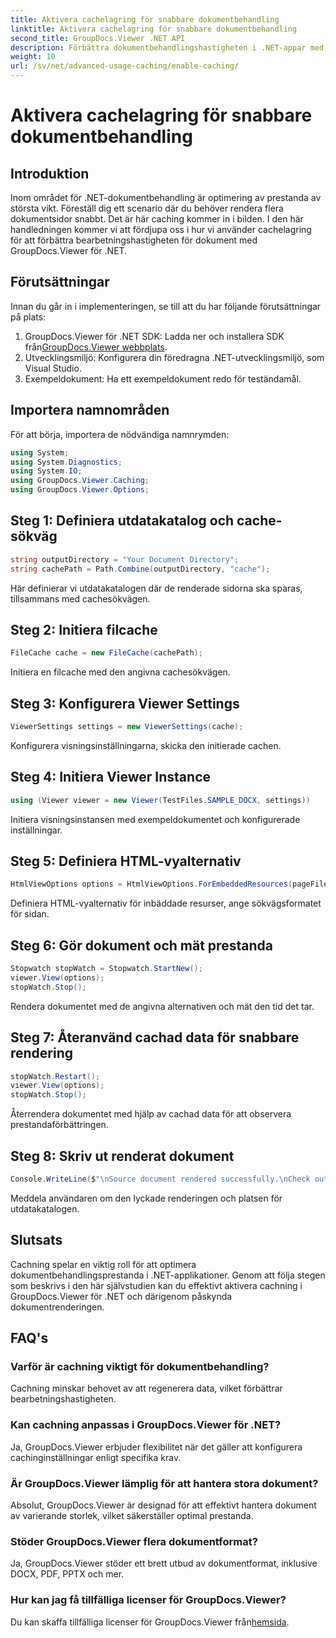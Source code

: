```yaml
---
title: Aktivera cachelagring för snabbare dokumentbehandling
linktitle: Aktivera cachelagring för snabbare dokumentbehandling
second_title: GroupDocs.Viewer .NET API
description: Förbättra dokumentbehandlingshastigheten i .NET-appar med GroupDocs.Viewer genom att utnyttja cachelagring. Optimera prestanda utan ansträngning.
weight: 10
url: /sv/net/advanced-usage-caching/enable-caching/
---
```


# Aktivera cachelagring för snabbare dokumentbehandling

## Introduktion
Inom området för .NET-dokumentbehandling är optimering av prestanda av största vikt. Föreställ dig ett scenario där du behöver rendera flera dokumentsidor snabbt. Det är här caching kommer in i bilden. I den här handledningen kommer vi att fördjupa oss i hur vi använder cachelagring för att förbättra bearbetningshastigheten för dokument med GroupDocs.Viewer för .NET.
## Förutsättningar
Innan du går in i implementeringen, se till att du har följande förutsättningar på plats:
1.  GroupDocs.Viewer för .NET SDK: Ladda ner och installera SDK från[GroupDocs.Viewer webbplats](https://releases.groupdocs.com/viewer/net/).
2. Utvecklingsmiljö: Konfigurera din föredragna .NET-utvecklingsmiljö, som Visual Studio.
3. Exempeldokument: Ha ett exempeldokument redo för teständamål.

## Importera namnområden
För att börja, importera de nödvändiga namnrymden:
```csharp
using System;
using System.Diagnostics;
using System.IO;
using GroupDocs.Viewer.Caching;
using GroupDocs.Viewer.Options;
```

## Steg 1: Definiera utdatakatalog och cache-sökväg
```csharp
string outputDirectory = "Your Document Directory";
string cachePath = Path.Combine(outputDirectory, "cache");
```
Här definierar vi utdatakatalogen där de renderade sidorna ska sparas, tillsammans med cachesökvägen.
## Steg 2: Initiera filcache
```csharp
FileCache cache = new FileCache(cachePath);
```
Initiera en filcache med den angivna cachesökvägen.
## Steg 3: Konfigurera Viewer Settings
```csharp
ViewerSettings settings = new ViewerSettings(cache);
```
Konfigurera visningsinställningarna, skicka den initierade cachen.
## Steg 4: Initiera Viewer Instance
```csharp
using (Viewer viewer = new Viewer(TestFiles.SAMPLE_DOCX, settings))
```
Initiera visningsinstansen med exempeldokumentet och konfigurerade inställningar.
## Steg 5: Definiera HTML-vyalternativ
```csharp
HtmlViewOptions options = HtmlViewOptions.ForEmbeddedResources(pageFilePathFormat);
```
Definiera HTML-vyalternativ för inbäddade resurser, ange sökvägsformatet för sidan.
## Steg 6: Gör dokument och mät prestanda
```csharp
Stopwatch stopWatch = Stopwatch.StartNew();
viewer.View(options);
stopWatch.Stop();
```
Rendera dokumentet med de angivna alternativen och mät den tid det tar.
## Steg 7: Återanvänd cachad data för snabbare rendering
```csharp
stopWatch.Restart();
viewer.View(options);
stopWatch.Stop();
```
Återrendera dokumentet med hjälp av cachad data för att observera prestandaförbättringen.
## Steg 8: Skriv ut renderat dokument
```csharp
Console.WriteLine($"\nSource document rendered successfully.\nCheck output in {outputDirectory}.");
```
Meddela användaren om den lyckade renderingen och platsen för utdatakatalogen.

## Slutsats
Cachning spelar en viktig roll för att optimera dokumentbehandlingsprestanda i .NET-applikationer. Genom att följa stegen som beskrivs i den här självstudien kan du effektivt aktivera cachning i GroupDocs.Viewer för .NET och därigenom påskynda dokumentrenderingen.
## FAQ's
### Varför är cachning viktigt för dokumentbehandling?
Cachning minskar behovet av att regenerera data, vilket förbättrar bearbetningshastigheten.
### Kan cachning anpassas i GroupDocs.Viewer för .NET?
Ja, GroupDocs.Viewer erbjuder flexibilitet när det gäller att konfigurera cachinginställningar enligt specifika krav.
### Är GroupDocs.Viewer lämplig för att hantera stora dokument?
Absolut, GroupDocs.Viewer är designad för att effektivt hantera dokument av varierande storlek, vilket säkerställer optimal prestanda.
### Stöder GroupDocs.Viewer flera dokumentformat?
Ja, GroupDocs.Viewer stöder ett brett utbud av dokumentformat, inklusive DOCX, PDF, PPTX och mer.
### Hur kan jag få tillfälliga licenser för GroupDocs.Viewer?
 Du kan skaffa tillfälliga licenser för GroupDocs.Viewer från[hemsida](https://purchase.groupdocs.com/temporary-license/).